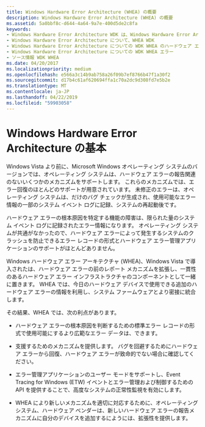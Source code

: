 ```yaml
---
title: Windows Hardware Error Architecture (WHEA) の概要
description: Windows Hardware Error Architecture (WHEA) の概要
ms.assetid: 5a0bbf8c-d644-4a64-9a7e-400d5de2c8fa
keywords:
- Windows Hardware Error Architecture WDK は、Windows Hardware Error Architecture について
- Windows Hardware Error Architecture について、WHEA WDK
- Windows Hardware Error Architecture についての WDK WHEA のハードウェア エラー
- Windows Hardware Error Architecture についての WDK WHEA エラー
- ソース情報 WDK WHEA
ms.date: 04/20/2017
ms.localizationpriority: medium
ms.openlocfilehash: e566a3c14b9ab758a26f09b7ef8766b47f1a30f2
ms.sourcegitcommit: d17b4c61af620694ffa1c70a2dc9d308fd7e5b2e
ms.translationtype: MT
ms.contentlocale: ja-JP
ms.lasthandoff: 04/22/2019
ms.locfileid: "59903058"
---
```

# <a name="introduction-to-the-windows-hardware-error-architecture"></a>Windows Hardware Error Architecture の基本


Windows Vista より前に、Microsoft Windows オペレーティング システムのバージョンでは、オペレーティング システムは、ハードウェア エラーの報告関連のないいくつかのメカニズムをサポートします。 これらのメカニズムでは、エラー回復のほとんどのサポートが用意されています。 未修正のエラーは、オペレーティング システムは、だけのバグ チェックが生成され、使用可能なエラー情報の一部のシステム イベント ログに記録、システムの再起動後です。

ハードウェア エラーの根本原因を特定する機能の障害は、限られた量のシステム イベント ログに記録されたエラー情報になります。 オペレーティング システムが共通がなかったので、ハードウェア エラーによって発生するシステムのクラッシュを防止できるエラー レコードの形式とハードウェア エラー管理アプリケーションのサポートがほとんどありません。

Windows ハードウェア エラー アーキテクチャ (WHEA)、Windows Vista で導入されたは、ハードウェア エラーの前のレポート メカニズムを拡張し、一貫性のあるハードウェア エラー インフラストラクチャのコンポーネントとして一緒に置きます。 WHEA では、今日のハードウェア デバイスで使用できる追加のハードウェア エラーの情報を利用し、システム ファームウェアとより密接に統合します。

その結果、WHEA では、次の利点があります。

-   ハードウェア エラーの根本原因を判断するための標準エラー レコードの形式で使用可能にするより広範なエラー データは、できます。

-   支援するためのメカニズムを提供します。 バグを回避するためにハードウェア エラーから回復、ハードウェア エラーが致命的でない場合に確認してください。

-   エラー管理アプリケーションのユーザー モードをサポートし、Event Tracing for Windows (ETW) イベントとエラー管理および制御するための API を提供することで、高度なシステムの正常性監視を有効にします。

-   WHEA により新しいメカニズムを適切に対応するために、オペレーティング システム、ハードウェア ベンダーは、新しいハードウェア エラーの報告メカニズムに自分のデバイスを追加するにようには、拡張性を提供します。

 

 




